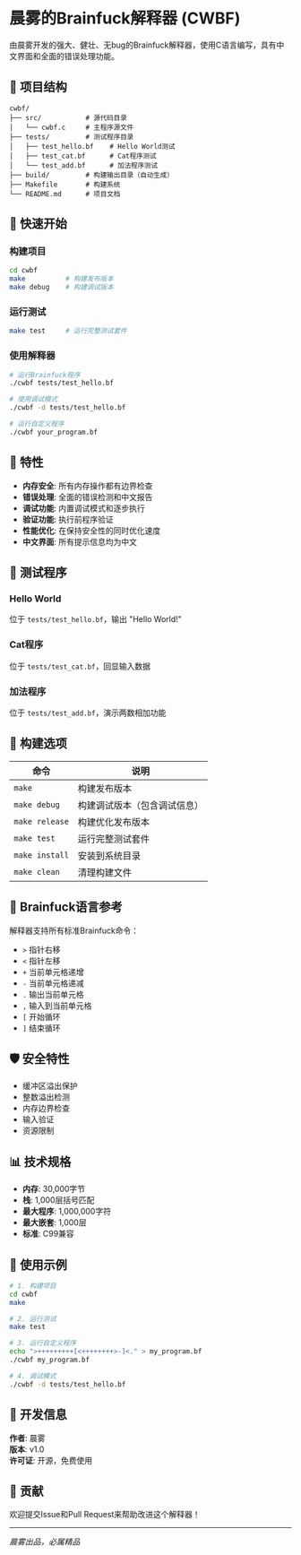 # 晨雾的Brainfuck解释器 (CWBF)

由晨雾开发的强大、健壮、无bug的Brainfuck解释器，使用C语言编写，具有中文界面和全面的错误处理功能。

## 📁 项目结构

```
cwbf/
├── src/           # 源代码目录
│   └── cwbf.c     # 主程序源文件
├── tests/         # 测试程序目录
│   ├── test_hello.bf    # Hello World测试
│   ├── test_cat.bf      # Cat程序测试
│   └── test_add.bf      # 加法程序测试
├── build/         # 构建输出目录（自动生成）
├── Makefile       # 构建系统
└── README.md      # 项目文档
```

## 🚀 快速开始

### 构建项目
```bash
cd cwbf
make          # 构建发布版本
make debug    # 构建调试版本
```

### 运行测试
```bash
make test     # 运行完整测试套件
```

### 使用解释器
```bash
# 运行Brainfuck程序
./cwbf tests/test_hello.bf

# 使用调试模式
./cwbf -d tests/test_hello.bf

# 运行自定义程序
./cwbf your_program.bf
```

## 🎯 特性

- **内存安全**: 所有内存操作都有边界检查
- **错误处理**: 全面的错误检测和中文报告
- **调试功能**: 内置调试模式和逐步执行
- **验证功能**: 执行前程序验证
- **性能优化**: 在保持安全性的同时优化速度
- **中文界面**: 所有提示信息均为中文

## 🧪 测试程序

### Hello World
位于 `tests/test_hello.bf`，输出 "Hello World!"

### Cat程序
位于 `tests/test_cat.bf`，回显输入数据

### 加法程序
位于 `tests/test_add.bf`，演示两数相加功能

## 🔧 构建选项

| 命令 | 说明 |
|------|------|
| `make` | 构建发布版本 |
| `make debug` | 构建调试版本（包含调试信息） |
| `make release` | 构建优化发布版本 |
| `make test` | 运行完整测试套件 |
| `make install` | 安装到系统目录 |
| `make clean` | 清理构建文件 |

## 📖 Brainfuck语言参考

解释器支持所有标准Brainfuck命令：

- `>` 指针右移
- `<` 指针左移
- `+` 当前单元格递增
- `-` 当前单元格递减
- `.` 输出当前单元格
- `,` 输入到当前单元格
- `[` 开始循环
- `]` 结束循环

## 🛡️ 安全特性

- 缓冲区溢出保护
- 整数溢出检测
- 内存边界检查
- 输入验证
- 资源限制

## 📊 技术规格

- **内存**: 30,000字节
- **栈**: 1,000层括号匹配
- **最大程序**: 1,000,000字符
- **最大嵌套**: 1,000层
- **标准**: C99兼容

## 📝 使用示例

```bash
# 1. 构建项目
cd cwbf
make

# 2. 运行测试
make test

# 3. 运行自定义程序
echo ">+++++++++[<++++++++>-]<." > my_program.bf
./cwbf my_program.bf

# 4. 调试模式
./cwbf -d tests/test_hello.bf
```

## 🎨 开发信息

**作者**: 晨雾  
**版本**: v1.0  
**许可证**: 开源，免费使用

## 🤝 贡献

欢迎提交Issue和Pull Request来帮助改进这个解释器！

---
*晨雾出品，必属精品*